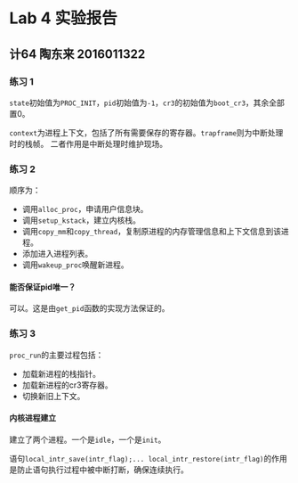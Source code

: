 # Lab 4 实验报告

## 计64 陶东来 2016011322

### 练习 1

`state`初始值为`PROC_INIT`，`pid`初始值为`-1`，`cr3`的初始值为`boot_cr3`，其余全部置0。

`context`为进程上下文，包括了所有需要保存的寄存器。`trapframe`则为中断处理时的栈帧。
二者作用是中断处理时维护现场。

### 练习 2

顺序为：
- 调用`alloc_proc`，申请用户信息块。
- 调用`setup_kstack`，建立内核栈。
- 调用`copy_mm`和`copy_thread`，复制原进程的内存管理信息和上下文信息到该进程。
- 添加进入进程列表。
- 调用`wakeup_proc`唤醒新进程。

#### 能否保证pid唯一？

可以。这是由`get_pid`函数的实现方法保证的。

### 练习 3

`proc_run`的主要过程包括：

- 加载新进程的栈指针。
- 加载新进程的cr3寄存器。
- 切换新旧上下文。

#### 内核进程建立

建立了两个进程。一个是`idle`，一个是`init`。

语句`local_intr_save(intr_flag);... local_intr_restore(intr_flag)`的作用是防止语句执行过程中被中断打断，确保连续执行。


